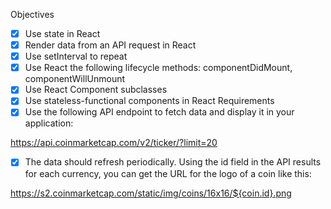 Objectives
- [X] Use state in React
- [X] Render data from an API request in React
- [X] Use setInterval to repeat
- [X] Use React the following lifecycle methods: componentDidMount, componentWillUnmount
- [X] Use React Component subclasses
- [X] Use stateless-functional components in React
Requirements
- [X] Use the following API endpoint to fetch data and display it in your application:

https://api.coinmarketcap.com/v2/ticker/?limit=20
- [x] The data should refresh periodically. Using the id field in the API results for each currency, you can get the URL for the logo of a coin like this:

https://s2.coinmarketcap.com/static/img/coins/16x16/${coin.id}.png
